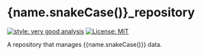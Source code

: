 # {name.snakeCase()}_repository

[![style: very good analysis][very_good_analysis_badge]][very_good_analysis_link]
[![License: MIT][license_badge]][license_link]

A repository that manages {{name.snakeCase()}} data.

[license_badge]: https://img.shields.io/badge/license-MIT-blue.svg
[license_link]: https://opensource.org/licenses/MIT
[very_good_analysis_badge]: https://img.shields.io/badge/style-very_good_analysis-B22C89.svg
[very_good_analysis_link]: https://pub.dev/packages/very_good_analysis